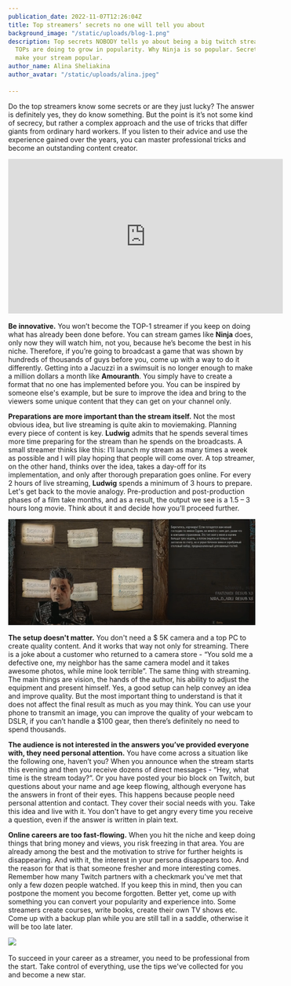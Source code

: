 ```yaml
---
publication_date: 2022-11-07T12:26:04Z
title: Top streamers’ secrets no one will tell you about
background_image: "/static/uploads/blog-1.png"
description: Top secrets NOBODY tells yo about being a big twitch streamer. What Twitch
  TOPs are doing to grow in popularity. Why Ninja is so popular. Secrets that will
  make your stream popular.
author_name: Alina Sheliakina
author_avatar: "/static/uploads/alina.jpeg"

---
```

Do the top streamers know some secrets or are they just lucky? The answer is definitely yes, they do know something. But the point is it’s not some kind of secrecy, but rather a complex approach and the use of tricks that differ giants from ordinary hard workers. If you listen to their advice and use the experience gained over the years, you can master professional tricks and become an outstanding content creator.

<iframe width="560" height="315" src="https://www.youtube.com/embed/HRGp2o6Hw1E" title="YouTube video player" frameborder="0" allow="accelerometer; autoplay; clipboard-write; encrypted-media; gyroscope; picture-in-picture" allowfullscreen></iframe>

**Be innovative.** You won’t become the TOP-1 streamer if you keep on doing what has already been done before. You can stream games like **Ninja** does, only now they will watch him, not you, because he’s become the best in his niche. Therefore, if you’re going to broadcast a game that was shown by hundreds of thousands of guys before you, come up with a way to do it differently. Getting into a Jacuzzi in a swimsuit is no longer enough to make a million dollars a month like **Amouranth**. You simply have to create a format that no one has implemented before you. You can be inspired by someone else's example, but be sure to improve the idea and bring to the viewers some unique content that they can get on your channel only.

**Preparations are more important than the stream itself.** Not the most obvious idea, but live streaming is quite akin to moviemaking. Planning every piece of content is key. **Ludwig** admits that he spends several times more time preparing for the stream than he spends on the broadcasts. A small streamer thinks like this: I’ll launch my stream as many times a week as possible and I will play hoping that people will come over. A top streamer, on the other hand, thinks over the idea, takes a day-off for its implementation, and only after thorough preparation goes online. For every 2 hours of live streaming, **Ludwig** spends a minimum of 3 hours to prepare. Let's get back to the movie analogy. Pre-production and post-production phases of a film take months, and as a result, the output we see is a 1.5 – 3 hours long movie. Think about it and decide how you’ll proceed further.

![](/static/uploads/1-1.png)

**The setup doesn't matter.** You don't need a $ 5K camera and a top PC to create quality content. And it works that way not only for streaming. There is a joke about a customer who returned to a camera store - “You sold me a defective one, my neighbor has the same camera model and it takes awesome photos, while mine look terrible”. The same thing with streaming. The main things are vision, the hands of the author, his ability to adjust the equipment and present himself. Yes, a good setup can help convey an idea and improve quality. But the most important thing to understand is that it does not affect the final result as much as you may think. You can use your phone to transmit an image, you can improve the quality of your webcam to DSLR, if you can’t handle a $100 gear, then there’s definitely no need to spend thousands.

**The audience is not interested in the answers you’ve provided everyone with, they need personal attention.** You have come across a situation like the following one, haven’t you? When you announce when the stream starts this evening and then you receive dozens of direct messages - “Hey, what time is the stream today?”. Or you have posted your bio block on Twitch, but questions about your name and age keep flowing, although everyone has the answers in front of their eyes. This happens because people need personal attention and contact. They cover their social needs with you. Take this idea and live with it. You don't have to get angry every time you receive a question, even if the answer is written in plain text.

**Online careers are too fast-flowing.** When you hit the niche and keep doing things that bring money and views, you risk freezing in that area. You are already among the best and the motivation to strive for further heights is disappearing. And with it, the interest in your persona disappears too. And the reason for that is that someone fresher and more interesting comes. Remember how many Twitch partners with a checkmark you've met that only a few dozen people watched. If you keep this in mind, then you can postpone the moment you become forgotten. Better yet, come up with something you can convert your popularity and experience into. Some streamers create courses, write books, create their own TV shows etc. Come up with a backup plan while you are still tall in a saddle, otherwise it will be too late later.

![](https://blog.organization.gg/blog/content/images/size/w1000/2021/10/2-1.png)

To succeed in your career as a streamer, you need to be professional from the start. Take control of everything, use the tips we've collected for you and become a new star.